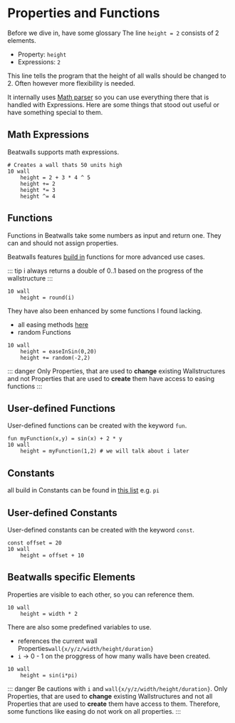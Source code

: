 # Properties and Functions

Before we dive in, have some glossary
The line `height = 2` consists of 2 elements.
- Property: `height`
- Expressions: `2`

This line tells the program that the height of all walls should be changed to 2.
Often however more flexibility is needed.

It internally uses [Math parser](http://mathparser.org) so you can use everything there that is handled with Expressions.
Here are some things that stood out useful or have something special to them.

## Math Expressions

Beatwalls supports math expressions. 

```
# Creates a wall thats 50 units high
10 wall
    height = 2 + 3 * 4 ^ 5
    height += 2
    height *= 3
    height ^= 4
```

## Functions

Functions in Beatwalls take some numbers as input and return one. 
They can and should not assign properties. 

Beatwalls features [build in](http://mathparser.org/api/org/mariuszgromada/math/mxparser/mathcollection/MathFunctions.html)
functions for more advanced use cases.

::: tip
i always returns a double of 0..1 based on the progress of the wallstructure
:::

```
10 wall
    height = round(i)
```

They have also been enhanced by some functions I found lacking.
- all easing methods [here](https://easings.net/)
- random Functions

```
10 wall
    height = easeInSin(0,20)
    height += random(-2,2)
```

::: danger
Only Properties, that are used to __change__ existing Wallstructures and not Properties that are used to __create__ them have access to easing functions
:::

## User-defined Functions

User-defined functions can be created with the keyword `fun`.

```
fun myFunction(x,y) = sin(x) + 2 * y
10 wall
    height = myFunction(1,2) # we will talk about i later
```

## Constants

all build in Constants can be found in [this list](https://mathparser.org/mxparser-tutorial/build-in-constants) e.g. `pi`

## User-defined Constants

User-defined constants can be created with the keyword `const`.

```
const offset = 20
10 wall
    height = offset + 10
```

## Beatwalls specific Elements

Properties are visible to each other, so you can reference them.

```
10 wall
    height = width * 2
```

There are also some predefined variables to use. 
- references the current wall Properties`wall{x/y/z/width/height/duration}` 
- `i` -> 0 - 1 on the proggress of how many walls have been created.

```
10 wall
    height = sin(i*pi)
```

::: danger
Be cautions with `i` and `wall{x/y/z/width/height/duration}`.
Only Properties, that are used to __change__ existing Wallstructures and not all Properties that are used to __create__ them have access to them.
Therefore, some functions like easing do not work on all properties.
:::

